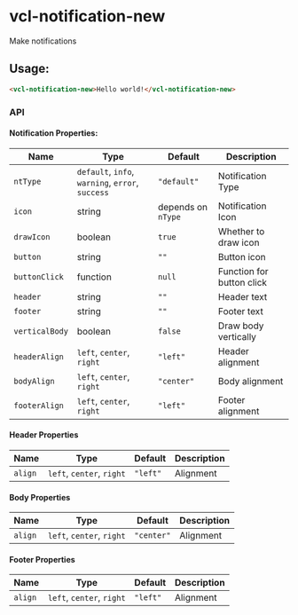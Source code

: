 # vcl-notification-new

Make notifications

## Usage:

 ```html
<vcl-notification-new>Hello world!</vcl-notification-new>
```

### API 

#### Notification Properties:

| Name                | Type                                             | Default            | Description
| ------------------- | ------------------------------------------------ | ------------------ |--------------
| `ntType`            | `default`, `info`, `warning`, `error`, `success` | `"default"`        | Notification Type
| `icon`              | string                                           | depends on `nType` | Notification Icon
| `drawIcon`          | boolean                                          | `true`             | Whether to draw icon
| `button`            | string                                           | `""`               | Button icon
| `buttonClick`       | function                                         | `null`             | Function for button click
| `header`            | string                                           | `""`               | Header text
| `footer`            | string                                           | `""`               | Footer text
| `verticalBody`      | boolean                                          | `false`            | Draw body vertically
| `headerAlign`       | `left`, `center`, `right`                        | `"left"`           | Header alignment
| `bodyAlign`         | `left`, `center`, `right`                        | `"center"`         | Body alignment
| `footerAlign`       | `left`, `center`, `right`                        | `"left"`           | Footer alignment

#### Header Properties

| Name                | Type                                             | Default            | Description
| ------------------- | ------------------------------------------------ | ------------------ |--------------
| `align`             | `left`, `center`, `right`                        | `"left"`           | Alignment

#### Body Properties

| Name                | Type                                             | Default            | Description
| ------------------- | ------------------------------------------------ | ------------------ |--------------
| `align`             | `left`, `center`, `right`                        | `"center"`         | Alignment

#### Footer Properties

| Name                | Type                                             | Default            | Description
| ------------------- | ------------------------------------------------ | ------------------ |--------------
| `align`             | `left`, `center`, `right`                        | `"left"`           | Alignment
